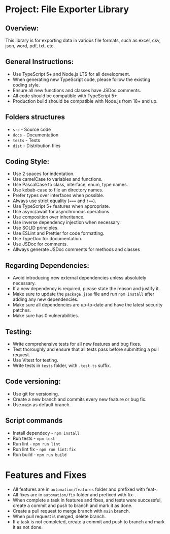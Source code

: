 # Project: File Exporter Library

## Overview:

This library is for exporting data in various file formats, such as excel, csv, json, word, pdf, txt, etc.

## General Instructions:

- Use TypeScript 5+ and Node.js LTS for all development.
- When generating new TypeScript code, please follow the existing coding style.
- Ensure all new functions and classes have JSDoc comments.
- All code should be compatible with TypeScript 5+
- Production build should be compatible with Node.js from 18+ and up.

## Folders structures

- `src` - Source code
- `docs` - Documentation
- `tests` - Tests
- `dist` - Distribution files

## Coding Style:

- Use 2 spaces for indentation.
- Use camelCase to variables and functions.
- Use PascalCase to class, interface, enum, type names.
- Use kebab-case to file an directory names.
- Prefer types over interfaces when possible.
- Always use strict equality (`===` and `!==`).
- Use TypeScript 5+ features when appropriate.
- Use async/await for asynchronous operations.
- Use composition over inheritance.
- Use inverse dependency injection when necessary.
- Use SOLID principles.
- Use ESLint and Prettier for code formatting.
- Use TypeDoc for documentation.
- Use JSDoc for comments.
- Allways generate JSDoc comments for methods and classes

## Regarding Dependencies:

- Avoid introducing new external dependencies unless absolutely necessary.
- If a new dependency is required, please state the reason and justify it.
- Make sure to update the `package.json` file and run `npm install` after adding any new dependencies.
- Make sure all dependencies are up-to-date and have the latest security patches.
- Make sure has 0 vulnerabilities.

## Testing:

- Write comprehensive tests for all new features and bug fixes.
- Test thoroughly and ensure that all tests pass before submitting a pull request.
- Use Vitest for testing.
- Write tests in `tests` folder, with `.test.ts` suffix.

## Code versioning:

- Use git for versioning.
- Create a new branch and commits every new feature or bug fix.
- Use `main` as default branch.

## Script commands

- Install dependecy - `npm install`
- Run tests - `npm test`
- Run lint - `npm run lint`
- Run lint fix - `npm run lint:fix`
- Run build - `npm run build`

# Features and Fixes

- All features are in `automation/features` folder and prefixed with feat-<number>.
- All fixes are in `automation/fix` folder and prefixed with fix-<number>.
- When complete a task in features and fixes, and tests were successful, create a commit and push to branch and mark it as done.
- Create a pull request to merge branch with `main` branch.
- When pull request is merged, delete branch.
- If a task is not completed, create a commit and push to branch and mark it as not done.
